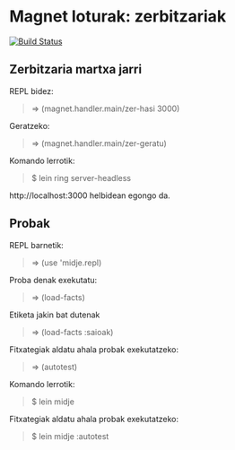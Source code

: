 # Magnet loturak: zerbitzariak

[![Build Status](https://travis-ci.org/lnmnd/magnet.zer.svg?branch=master)](https://travis-ci.org/lnmnd/magnet.zer)

## Zerbitzaria martxa jarri

REPL bidez:
> => (magnet.handler.main/zer-hasi 3000)

Geratzeko:
> => (magnet.handler.main/zer-geratu)

Komando lerrotik:
> $ lein ring server-headless

http://localhost:3000 helbidean egongo da.

## Probak

REPL barnetik:
> => (use 'midje.repl)

Proba denak exekutatu:
> => (load-facts)

Etiketa jakin bat dutenak
> => (load-facts :saioak)

Fitxategiak aldatu ahala probak exekutatzeko:
> => (autotest)

Komando lerrotik:
> $ lein midje
	    
Fitxategiak aldatu ahala probak exekutatzeko:
> $ lein midje :autotest